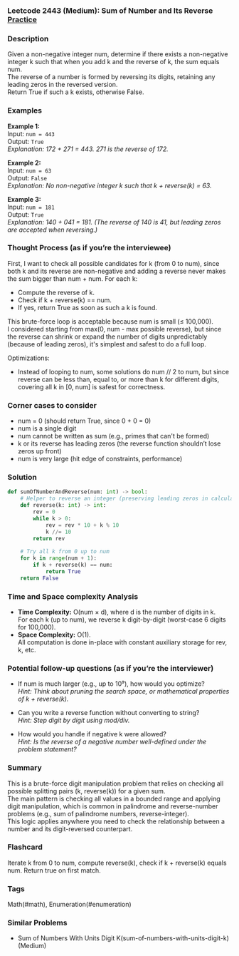 ### Leetcode 2443 (Medium): Sum of Number and Its Reverse [Practice](https://leetcode.com/problems/sum-of-number-and-its-reverse)

### Description  
Given a non-negative integer num, determine if there exists a non-negative integer k such that when you add k and the reverse of k, the sum equals num.  
The reverse of a number is formed by reversing its digits, retaining any leading zeros in the reversed version.  
Return True if such a k exists, otherwise False.

### Examples  

**Example 1:**  
Input: `num = 443`  
Output: `True`  
*Explanation: 172 + 271 = 443. 271 is the reverse of 172.*

**Example 2:**  
Input: `num = 63`  
Output: `False`  
*Explanation: No non-negative integer k such that k + reverse(k) = 63.*

**Example 3:**  
Input: `num = 181`  
Output: `True`  
*Explanation: 140 + 041 = 181. (The reverse of 140 is 41, but leading zeros are accepted when reversing.)*

### Thought Process (as if you’re the interviewee)  
First, I want to check all possible candidates for k (from 0 to num), since both k and its reverse are non-negative and adding a reverse never makes the sum bigger than num + num. For each k:
- Compute the reverse of k.  
- Check if k + reverse(k) == num.  
- If yes, return True as soon as such a k is found.

This brute-force loop is acceptable because num is small (≤ 100,000).  
I considered starting from max(0, num - max possible reverse), but since the reverse can shrink or expand the number of digits unpredictably (because of leading zeros), it's simplest and safest to do a full loop.

Optimizations:  
- Instead of looping to num, some solutions do num // 2 to num, but since reverse can be less than, equal to, or more than k for different digits, covering all k in [0, num] is safest for correctness.

### Corner cases to consider  
- num = 0 (should return True, since 0 + 0 = 0)
- num is a single digit  
- num cannot be written as sum (e.g., primes that can't be formed)  
- k or its reverse has leading zeros (the reverse function shouldn’t lose zeros up front)
- num is very large (hit edge of constraints, performance)

### Solution

```python
def sumOfNumberAndReverse(num: int) -> bool:
    # Helper to reverse an integer (preserving leading zeros in calculation)
    def reverse(k: int) -> int:
        rev = 0
        while k > 0:
            rev = rev * 10 + k % 10
            k //= 10
        return rev
    
    # Try all k from 0 up to num
    for k in range(num + 1):
        if k + reverse(k) == num:
            return True
    return False
```

### Time and Space complexity Analysis  

- **Time Complexity:** O(num × d), where d is the number of digits in k.  
    For each k (up to num), we reverse k digit-by-digit (worst-case 6 digits for 100,000).
- **Space Complexity:** O(1).  
    All computation is done in-place with constant auxiliary storage for rev, k, etc.

### Potential follow-up questions (as if you’re the interviewer)  

- If num is much larger (e.g., up to 10⁹), how would you optimize?  
  *Hint: Think about pruning the search space, or mathematical properties of k + reverse(k).*

- Can you write a reverse function without converting to string?  
  *Hint: Step digit by digit using mod/div.*

- How would you handle if negative k were allowed?  
  *Hint: Is the reverse of a negative number well-defined under the problem statement?*

### Summary  
This is a brute-force digit manipulation problem that relies on checking all possible splitting pairs (k, reverse(k)) for a given sum.  
The main pattern is checking all values in a bounded range and applying digit manipulation, which is common in palindrome and reverse-number problems (e.g., sum of palindrome numbers, reverse-integer).  
This logic applies anywhere you need to check the relationship between a number and its digit-reversed counterpart.


### Flashcard
Iterate k from 0 to num, compute reverse(k), check if k + reverse(k) equals num. Return true on first match.

### Tags
Math(#math), Enumeration(#enumeration)

### Similar Problems
- Sum of Numbers With Units Digit K(sum-of-numbers-with-units-digit-k) (Medium)